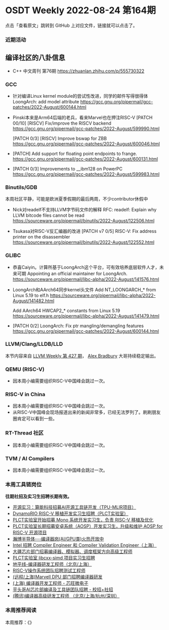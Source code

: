 # OSDT Weekly 2022-08-24 第164期

点击「查看原文」跳转到 GitHub 上对应文件，链接就可以点击了。

### 近期活动

## 编译社区的八卦信息

- C++ 中文周刊 第76期 https://zhuanlan.zhihu.com/p/555730322

### GCC

- 针对编译Linux kernel module的尝试性改进，同学的邮件写得很得体
  LoongArch: add model attribute
  https://gcc.gnu.org/pipermail/gcc-patches/2022-August/600144.html

- Pinski本来是Arm64后端的老兵，看来Marvel也在押注RISC-V
  [PATCH 00/10] [RISCV] Fix/improve the RISCV backend
  https://gcc.gnu.org/pipermail/gcc-patches/2022-August/599990.html

  [PATCH 0/3] [RISCV] Improve bswap for ZBB
  https://gcc.gnu.org/pipermail/gcc-patches/2022-August/600046.html

- [PATCH] Add support for floating point endpoints to frange.
  https://gcc.gnu.org/pipermail/gcc-patches/2022-August/600131.html

- [PATCH 0/3] Improvements to __ibm128 on PowerPC
  https://gcc.gnu.org/pipermail/gcc-patches/2022-August/599983.html

### Binutils/GDB

本周社区平静，可能是欧洲夏季假期的最后两周，不少contributor休假中

- Nick对readelf不支持LLVM字节码文件的解释
  RFC: readelf: Explain why LLVM bitcode files cannot be read
  https://sourceware.org/pipermail/binutils/2022-August/122506.html

- Tsukasa对RISC-V反汇编器的改进
  [PATCH v7 0/5] RISC-V: Fix address printer on the disassembler
  https://sourceware.org/pipermail/binutils/2022-August/122552.html

### GLIBC

- 恭喜Caiyin。计算所基于LoongArch这个平台，可有效培养底层软件人才，未来可期
  Appointing an official maintainer for LoongArch.
  https://sourceware.org/pipermail/libc-alpha/2022-August/141576.html

- LoongArch和AArch64同步kernel头文件
  Add NT_LOONGARCH_* from Linux 5.19 to elf.h
  https://sourceware.org/pipermail/libc-alpha/2022-August/141482.html

  Add AArch64 HWCAP2_* constants from Linux 5.19
  https://sourceware.org/pipermail/libc-alpha/2022-August/141479.html

- [PATCH 0/2] LoongArch: Fix ptr mangling/demangling features
  https://gcc.gnu.org/pipermail/gcc-patches/2022-August/600144.html

### LLVM/Clang/LLDB/LLD

本节内容来自 [LLVM Weekly 第 427 期](http://llvmweekly.org/issue/427)，
[Alex Bradbury](https://www.linkedin.com/in/alex-bradbury/) 大哥持续稳定输出。

### QEMU (RISC-V)

- 因本周小编需要组织RISC-V中国峰会跳过一次。

### RISC-V in China

- 因本周小编需要组织RISC-V中国峰会跳过一次。
- 从RISC-V中国峰会现场报道出来的新闻非常多，已经无法罗列了。刷刷朋友圈肯定可以看到一些。

### RT-Thread 社区

- 因本周小编需要组织RISC-V中国峰会跳过一次。

### TVM / AI Compilers

- 因本周小编需要组织RISC-V中国峰会跳过一次。

### 本周工具链岗位

**往期社招及实习生招聘长期有效。**

- [开源实习：算能科技招募AI开源工具链开发（TPU-MLIR项目）](https://mp.weixin.qq.com/s/IBJh0ip4k11PzIMZecsWSw)
- [DynamoRIO RISC-V 移植开发实习生招聘（PLCT实验室）](https://mp.weixin.qq.com/s/J_5TjT6DOqeOXJXQI5VQxw)
- [PLCT实验室开始招募 Mono 系统开发实习生，负责 RISC-V 移植及优化](https://mp.weixin.qq.com/s/whEW7Hay1jIP1tBzIPay1A)
- [PLCT实验室长期招募安卓系统（AOSP）开发实习生，升级和维护 AOSP for RISC-V 开源项目](https://mp.weixin.qq.com/s/dJP2cEB1nex2inR5c-cJog)
- [瀚博半导体---编译器岗(AI/GPU类)火热开放中](https://mp.weixin.qq.com/s/8_KjZYa2Il4PglaGyBWk4Q)
- [Intel 招聘 Compiler Engineer 和 Compiler Validation Engineer（上海）](https://mp.weixin.qq.com/s/I3DWxXODNoLRr0kN2xMZLQ)
- [大疆芯片部门招募编译器、模拟器、调度框架方向高级工程师](https://mp.weixin.qq.com/s/Wn5NzAtUTwQNXKRvMVQWLA)
- [PLCT实验室 libcxx-simd 项目实习生招聘](https://mp.weixin.qq.com/s/EIVx5cY74GlodirySY97Qw)
- [地平线-编译器研发工程师（北京/上海）](https://mp.weixin.qq.com/s/MYObl7iWIbyrTz9hCmKWYA)
- [RISC-V操作系统团队招聘测试工程师](https://mp.weixin.qq.com/s/inLFS4pI1F74m_oJ2I7xjQ)
- [(远程/上海)Marvell DPU 部门招聘编译器研发](https://mp.weixin.qq.com/s/B6JjAhF3TZjezD1tjYHDaw)
- [(上海) 编译器开发工程师 - 芯旺微电子](https://mp.weixin.qq.com/s/nqe1-7qffnc0CaejYkpKyw)
- [平头哥AI芯片部编译及工具链团队招聘 - 校招+社招](https://mp.weixin.qq.com/s/kARbXtJotRPCNMrV-yOanA)
- [(腾讯)编译器高级研发工程师 （北京/上海/杭州/深圳）](https://mp.weixin.qq.com/s/DF-2qmHmpKZtJ1djHXM1Ug)

### 本周推荐阅读

本周推荐：《》
